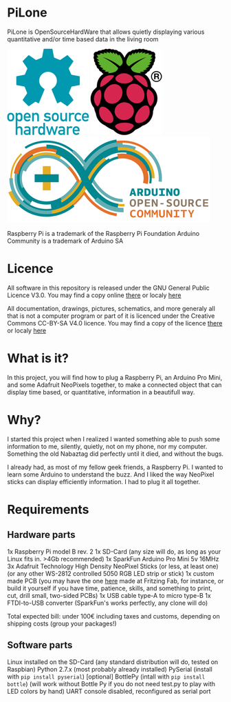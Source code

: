 PiLone
======

PiLone is OpenSourceHardWare that allows quietly displaying various quantitative and/or time based data in the living room

[![OpenSource HardWare logo](./docs/img/oshw-logo-200-px.png)](http://www.oshwa.org)
[![Raspberry Pi Logo](./docs/img/Raspi_logo-200x200.png)](http://www.raspberrypi.org/)
[![Arduino Community Logo](./docs/img/arduino-community-200x200.png)](http://www.arduino.cc)

Raspberry Pi is a trademark of the Raspberry Pi Foundation
Arduino Community is a trademark of Arduino SA

Licence
=======

All software in this repository is released under the GNU General Public Licence V3.0. You may find a copy online [there](http://opensource.org/licenses/GPL-3.0) or localy [here](./software-licence.txt)

All documentation, drawings, pictures, schematics, and more generaly all that is not a computer program or part of it is licenced under the Creative Commons CC-BY-SA V4.0 licence. You may find a copy of the licence [there](http://creativecommons.org/licenses/by-sa/4.0/) or localy [here](./hardware-licence.txt)

What is it?
===========

In this project, you will find how to plug a Raspberry Pi, an Arduino Pro Mini, and some Adafruit NeoPixels together, to make a connected object that can display time based, or quantitative, information in a beautifull way.

Why?
====

I started this project when I realized I wanted something able to push some information to me, silently, quietly, not on my phone, nor my computer. Something the old Nabaztag did perfectly until it died, and without the bugs.

I already had, as most of my fellow geek friends, a Raspberry Pi. I wanted to learn some Arduino to understand the buzz. And I liked the way NeoPixel sticks can display efficiently information. I had to plug it all together.

Requirements
============

Hardware parts
--------------

1x Raspberry Pi model B rev. 2
1x SD-Card (any size will do, as long as your Linux fits in. >4Gb recommended)
1x SparkFun Arduino Pro Mini 5v 16MHz
3x Adafruit Technology High Density NeoPixel Sticks (or less, at least one) (or any other WS-2812 controlled 5050 RGB LED strip or stick)
1x custom made PCB (you may have the one [here](./hardware/PiLone‰20rev‰20C.fzz) made at Fritzing Fab, for instance, or build it yourself if you have time, patience, skills, and something to print, cut, drill small, two-sided PCBs)
1x USB cable type-A to micro type-B
1x FTDI-to-USB converter (SparkFun's works perfectly, any clone will do)

Total expected bill: under 100€ including taxes and customs, depending on shipping costs (group your packages!)

Software parts
--------------

Linux installed on the SD-Card (any standard distribution will do, tested on Raspbian)
Python 2.7.x (most probably already installed)
PySerial (install with `pip install pyserial`)
[optional] BottlePy (intall with `pip install bottle`) (will work without Bottle Py if you do not need test.py to play with LED colors by hand)
UART console disabled, reconfigured as serial port